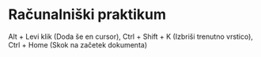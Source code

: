 # Računalniški praktikum
Alt + Levi klik (Doda še en cursor), Ctrl + Shift + K (Izbriši trenutno vrstico), Ctrl + Home (Skok na začetek dokumenta)
